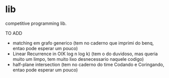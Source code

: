 # lib
competitive programming lib.

TO ADD

- matching em grafo generico (tem no caderno que imprimi do benq, entao pode esperar um pouco)
- Linear Recurrence in O(K log n log k) (tem o do duvidoso, mas queria muito um limpo, tem muito lixo desnecessario naquele codigo)
- half-plane intersection (tem no caderno do time Codando e Coringando, entao pode esperar um pouco)
